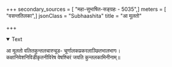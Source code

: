 +++
secondary_sources = [ "महा-सुभाषित-सङ्ग्रहः - 5035",]
meters = [ "वसन्ततिलका",]
jsonClass = "Subhaashita"
title = "आ मूलतो"

+++

<details open><summary>Text</summary>

आ मूलतो वलितकुन्तलचारुचूड- चूर्णालकप्रकरलाञ्छितभालभागः।  
कक्षानिवेशनिविडीकृतनीविरेष वेषश्चिरं जयति कुन्तलकामिनीनाम्॥
</details>
